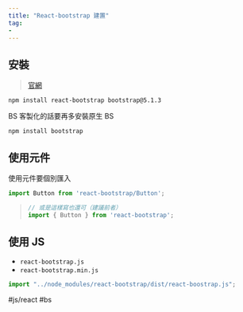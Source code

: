 ```yaml
---
title: "React-bootstrap 建置"
tag: 
- 
---
```

## 安裝
>[官網](https://react-bootstrap.github.io/getting-started/introduction/#installation)

```shell
npm install react-bootstrap bootstrap@5.1.3
```
BS 客製化的話要再多安裝原生 BS
```shell
npm install bootstrap
```


## 使用元件
使用元件要個別匯入
```jsx
import Button from 'react-bootstrap/Button';
```
>```jsx
>// 或是這樣寫也還可（建議前者）
>import { Button } from 'react-bootstrap';
>```

## 使用 JS
-  `react-bootstrap.js` 
-  `react-bootstrap.min.js`
```jsx
import "../node_modules/react-bootstrap/dist/react-boostrap.js";
```


#js/react #bs 